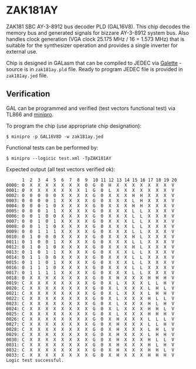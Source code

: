 # ZAK181AY

ZAK181 SBC AY-3-8912 bus decoder PLD (GAL16V8). This chip decodes the memory bus
and generated signals for bizzare AY-3-8912 system bus. Also handles clock generation
(VGA clock 25.175 MHz / 16 = 1.573 MHz) that is suitable for the synthesizer operation
and provides a single inverter for external use.

Chip is designed in GALasm that can be compiled to JEDEC via [Galette](https://github.com/simon-frankau/galette) -
source is in `zak181ay.pld` file. Ready to program JEDEC file is provided in `zak181ay.jed` file.

## Verification

GAL can be programmed and verified (test vectors functional test) via TL866 and [minipro](https://gitlab.com/DavidGriffith/minipro).

To program the chip (use appropriate chip designation):

```
$ minipro -p GAL16V8D -w zak181ay.jed
```

Functional tests can be performed by:

```
$ minipro --logicic test.xml -TpZAK181AY
```

Expected output (all test vectors verified ok):

```
      1  2  3  4  5  6  7  8  9  10 11 12 13 14 15 16 17 18 19 20 
0000: 0  X  X  X  X  X  X  X  0  G  0  H  X  X  X  X  X  X  X  V  
0001: 0  X  X  X  X  X  X  X  1  G  0  L  X  X  X  X  X  X  X  V  
0002: 0  0  0  0  0  X  X  X  X  G  0  X  X  X  H  H  X  X  X  V  
0003: 0  0  0  0  1  X  X  X  X  G  0  X  X  X  L  H  X  X  X  V  
0004: 0  0  0  1  0  X  X  X  X  G  0  X  X  X  H  H  X  X  X  V  
0005: 0  0  0  1  1  X  X  X  X  G  0  X  X  X  L  L  X  X  X  V  
0006: 0  0  1  0  0  X  X  X  X  G  0  X  X  X  L  L  X  X  X  V  
0007: 0  0  1  0  1  X  X  X  X  G  0  X  X  X  L  L  X  X  X  V  
0008: 0  0  1  1  0  X  X  X  X  G  0  X  X  X  L  L  X  X  X  V  
0009: 0  0  1  1  1  X  X  X  X  G  0  X  X  X  L  L  X  X  X  V  
0010: 0  1  0  0  0  X  X  X  X  G  0  X  X  X  H  L  X  X  X  V  
0011: 0  1  0  0  1  X  X  X  X  G  0  X  X  X  L  L  X  X  X  V  
0012: 0  1  0  1  0  X  X  X  X  G  0  X  X  X  H  L  X  X  X  V  
0013: 0  1  0  1  1  X  X  X  X  G  0  X  X  X  L  L  X  X  X  V  
0014: 0  1  1  0  0  X  X  X  X  G  0  X  X  X  L  L  X  X  X  V  
0015: 0  1  1  0  1  X  X  X  X  G  0  X  X  X  L  L  X  X  X  V  
0016: 0  1  1  1  0  X  X  X  X  G  0  X  X  X  L  L  X  X  X  V  
0017: 0  1  1  1  1  X  X  X  X  G  0  X  X  X  L  L  X  X  X  V  
0018: 0  X  X  X  X  X  X  X  X  G  0  X  H  X  X  X  H  H  H  V  
0019: C  X  X  X  X  X  X  X  X  G  0  X  L  X  X  X  L  L  H  V  
0020: C  X  X  X  X  X  X  X  X  G  0  X  L  X  X  X  L  H  L  V  
0021: C  X  X  X  X  X  X  X  X  G  0  X  L  X  X  X  L  H  H  V  
0022: C  X  X  X  X  X  X  X  X  G  0  X  L  X  X  X  H  L  L  V  
0023: C  X  X  X  X  X  X  X  X  G  0  X  L  X  X  X  H  L  H  V  
0024: C  X  X  X  X  X  X  X  X  G  0  X  L  X  X  X  H  H  L  V  
0025: C  X  X  X  X  X  X  X  X  G  0  X  L  X  X  X  H  H  H  V  
0026: C  X  X  X  X  X  X  X  X  G  0  X  H  X  X  X  L  L  L  V  
0027: C  X  X  X  X  X  X  X  X  G  0  X  H  X  X  X  L  L  H  V  
0028: C  X  X  X  X  X  X  X  X  G  0  X  H  X  X  X  L  H  L  V  
0029: C  X  X  X  X  X  X  X  X  G  0  X  H  X  X  X  L  H  H  V  
0030: C  X  X  X  X  X  X  X  X  G  0  X  H  X  X  X  H  L  L  V  
0031: C  X  X  X  X  X  X  X  X  G  0  X  H  X  X  X  H  L  H  V  
0032: C  X  X  X  X  X  X  X  X  G  0  X  H  X  X  X  H  H  L  V  
0033: C  X  X  X  X  X  X  X  X  G  0  X  H  X  X  X  H  H  H  V  
Logic test successful.
```
